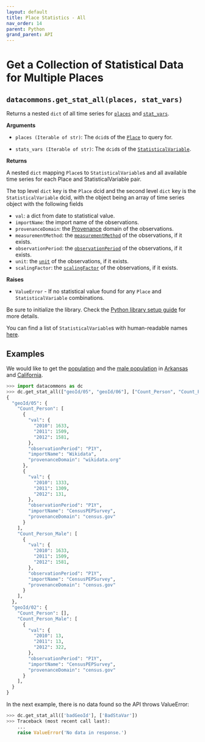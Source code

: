 ```yaml
---
layout: default
title: Place Statistics - All
nav_order: 14
parent: Python
grand_parent: API
---
```


# Get a Collection of Statistical Data for Multiple Places

## `datacommons.get_stat_all(places, stat_vars)`

Returns a nested `dict` of all time series for [`places`](https://datacommons.org/browser/Place) and [`stat_vars`](https://datacommons.org/browser/StatisticalVariable).

**Arguments**

- `places (Iterable of str)`: The `dcid`s of the [`Place`](https://datacommons.org/browser/Place) to query for.

- `stats_vars (Iterable of str)`: The `dcid`s of the
  [`StatisticalVariable`](https://datacommons.org/browser/StatisticalVariable).

**Returns**

A nested `dict` mapping `Place`s to `StatisticalVariable`s and all available
time series for each Place and StatisticalVariable pair.

The top level `dict` key is the `Place` dcid and the second level `dict` key is the
`StatisticalVariable` dcid, with the object being an array of time series object
with the following fields

- `val`: a dict from date to statistical value.
- `importName`: the import name of the observations.
- `provenanceDomain`: the [Provenance](https://datacommons.org/browser/Provenance) domain of the observations.
- `measurementMethod`: the [`measurementMethod`](https://datacommons.org/browser/measurementMethod) of the observations, if it exists.
- `observationPeriod`: the [`observationPeriod`](https://datacommons.org/browser/observationPeriod) of the observations, if it exists.
- `unit`: the [`unit`](https://datacommons.org/browser/unit) of the observations, if it exists.
- `scalingFactor`: the [`scalingFactor`](https://datacommons.org/browser/scalingFactor) of the observations, if it exists.

**Raises**

- `ValueError` - If no statistical value found for any `Place` and `StatisticalVariable` combinations.

Be sure to initialize the library. Check the [Python library setup guide](/api/python/) for more details.

You can find a list of `StatisticalVariable`s with human-readable names [here](/statistical_variables.html).

## Examples

We would like to get the [population](https://datacommons.org/browser/Count_Person) and the [male population](https://datacommons.org/browser/Count_Person_Male) in [Arkansas](https://datacommons.org/browser/geoId/05) and
[California](https://datacommons.org/browser/geoId/06).

```python
>>> import datacommons as dc
>>> dc.get_stat_all(["geoId/05", "geoId/06"], ["Count_Person", "Count_Person_Male"])
{
  "geoId/05": {
    "Count_Person": [
      {
        "val": {
          "2010": 1633,
          "2011": 1509,
          "2012": 1581,
        },
        "observationPeriod": "P1Y",
        "importName": "Wikidata",
        "provenanceDomain": "wikidata.org"
      },
      {
        "val": {
          "2010": 1333,
          "2011": 1309,
          "2012": 131,
        },
        "observationPeriod": "P1Y",
        "importName": "CensusPEPSurvey",
        "provenanceDomain": "census.gov"
      }
    ],
    "Count_Person_Male": [
      {
        "val": {
          "2010": 1633,
          "2011": 1509,
          "2012": 1581,
        },
        "observationPeriod": "P1Y",
        "importName": "CensusPEPSurvey",
        "provenanceDomain": "census.gov"
      }
    ],
  },
  "geoId/02": {
    "Count_Person": [],
    "Count_Person_Male": [
      {
        "val": {
          "2010": 13,
          "2011": 13,
          "2012": 322,
        },
        "observationPeriod": "P1Y",
        "importName": "CensusPEPSurvey",
        "provenanceDomain": "census.gov"
      }
    ],
  }
}
```

In the next example, there is no data found so the API throws ValueError:

```python
>>> dc.get_stat_all(['badGeoId'], ['BadStaVar'])
>>> Traceback (most recent call last):
    ...
    raise ValueError('No data in response.')
```
